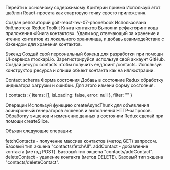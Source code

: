 Перейти к основному содержимому Критерии приема Используй этот шаблон
React-проекта как стартовую точку своего приложения.

Создан репозиторий goit-react-hw-07-phonebook Использована библиотека Redux
Toolkit Книга контактов Выполни рефакторинг кода приложения «Книга контактов».
Удали код отвечающий за хранение и чтение контактов из локального хранилища, и
добавь взаимодействие с бэкендом для хранения контактов.

Бэкенд Создай свой персональный бэкенд для разработки при помощи UI-сервиса
mockapi.io. Зарегистрируйся используя свой аккаунт GitHub. Создай ресурс
contacts чтобы получить ендпоинт /contacts. Используй конструктор ресурса и
опиши объект контакта как на иллюстрации.

Contact schema Форма состояния Добавь в состояние Redux обработку индикатора
загрузки и ошибки. Для этого измени форму состояния.

{ contacts: { items: [], isLoading: false, error: null }, filter: "" }

Операции Используй функцию createAsyncThunk для объявления асинхронный
генераторов экшенов и выполнения HTTP-запросов. Обработку экшенов и изменение
данных в состоянии Redux сделай при помощи createSlice.

Объяви следующие операции:

fetchContacts - получение массива контактов (метод GET) запросом. Базовый тип
экшена "contacts/fetchAll". addContact - добавление контакта (метод POST).
Базовый тип экшена "contacts/addContact". deleteContact - удаление контакта
(метод DELETE). Базовый тип экшена "contacts/deleteContact".
